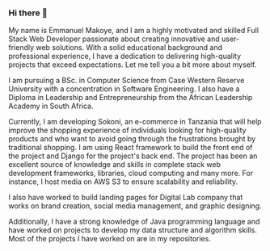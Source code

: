 ### Hi there 👋
My name is Emmanuel Makoye, and I am a highly motivated and skilled Full Stack Web Developer passionate about creating innovative and user-friendly web solutions. With a solid educational background and professional experience, I have a dedication to delivering high-quality projects that exceed expectations. Let me tell you a bit more about myself. 

I am pursuing a BSc. in Computer Science from Case Western Reserve University with a  concentration in Software Engineering. I also have a Diploma in Leadership and Entrepreneurship from the African Leadership Academy in South Africa. 

Currently, I am developing Sokoni, an e-commerce in Tanzania that will help improve the shopping experience of individuals looking for high-quality products and who want to avoid going through the frustrations brought by traditional shopping. I am using React framework to build the front end of the project and Django for the project's back end. The project has been an excellent source of knowledge and skills in complete stack web development frameworks, libraries, cloud computing and many more. For instance, I host media on AWS S3 to ensure scalability and reliability. 

I also have worked to build landing pages for Digital Lab company that works on brand creation, social media management, and graphic designing.

Additionally, I have a strong knowledge of Java programming language and have worked on projects to develop my data structure and algorithm skills. Most of the projects I have worked on are in my repositories. 

<!--
**makoye224/makoye224** is a ✨ _special_ ✨ repository because its `README.md` (this file) appears on your GitHub profile.

Here are some ideas to get you started:

- 🔭 I’m currently working on ...
- 🌱 I’m currently learning ...
- 👯 I’m looking to collaborate on ...
- 🤔 I’m looking for help with ...
- 💬 Ask me about ...
- 📫 How to reach me: ...
- 😄 Pronouns: ...
- ⚡ Fun fact: ...
-->
